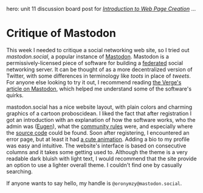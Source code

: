 hero: unit 11 discussion board post for <em><a href="../MCC-COMW100">Introduction to Web Page Creation</a></em>
...

# Critique of Mastodon

This week I needed to critique a social networking web site, so I tried out *mastodon.social*, a popular instance of [Mastodon](https://en.wikipedia.org/wiki/Mastodon_(software)). Mastodon is a permissively-licensed piece of software for building a [federated](https://en.wikipedia.org/wiki/Federation_(information_technology)) social networking server. It can be thought of as a more decentralized version of Twitter, with some differences in terminology like *toots* in place of *tweets*. For anyone else looking to try it out, I recommend reading [the Verge's article on Mastodon](https://www.theverge.com/2017/4/7/15183128/mastodon-open-source-twitter-clone-how-to-use), which helped me understand some of the software's quirks.

mastodon.social has a nice website layout, with plain colors and charming graphics of a cartoon proboscidean. I liked the fact that after registration I got an introduction with an explanation of how the software works, who the admin was ([Eugen](https://mastodon.social/@Gargron)), what the [community rules](https://mastodon.social/about/more) were, and especially where the [source code](https://github.com/tootsuite/mastodon) could be found. Soon after registering, I encountered an error page, but at least it had [a cute animation](https://github.com/tootsuite/mastodon/blob/master/public/oops.gif). Adding a bio to my profile was easy and intuitive. The website's interface is based on consecutive columns and it takes some getting used to. Although the theme is a very readable dark bluish with light text, I would recommend that the site provide an option to use a lighter overall theme. I couldn't find one by casually searching.

If anyone wants to say hello, my handle is `@oronymzy@mastodon.social`.
